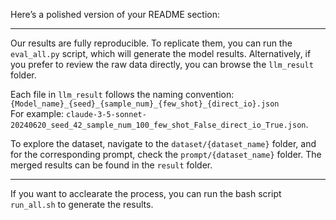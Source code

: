 Here’s a polished version of your README section:

---

Our results are fully reproducible. To replicate them, you can run the `eval_all.py` script, which will generate the model results. Alternatively, if you prefer to review the raw data directly, you can browse the `llm_result` folder. 

Each file in `llm_result` follows the naming convention:  
`{Model_name}_{seed}_{sample_num}_{few_shot}_{direct_io}.json`  
For example: `claude-3-5-sonnet-20240620_seed_42_sample_num_100_few_shot_False_direct_io_True.json`.

To explore the dataset, navigate to the `dataset/{dataset_name}` folder, and for the corresponding prompt, check the `prompt/{dataset_name}` folder. The merged results can be found in the `result` folder.

---

If you want to acclearate the process, you can run the bash script `run_all.sh` to generate the results.